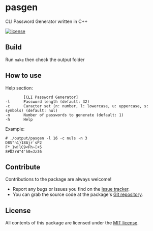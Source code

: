 # pasgen
CLI Password Generator written in C++

[![license](https://img.shields.io/github/license/mashape/apistatus.svg)](https://github.com/OsoianMarcel/promise-all-always/blob/master/LICENSE)

## Build
Run `make` then check the output folder

## How to use
Help section:
```
        [CLI Password Generator]
-l      Password length (default: 32)
-c      Caracter set (n: number, l: lowercase, u: uppercase, s: symbols) (default: nul)
-n      Number of passwords to generate (default: 1)
-h      Help
```
Example: 
```
# ./output/pasgen -l 16 -c nuls -n 3
D8S"n1}18Ajr`sP2
F*_}w!lC9<Fh~[+5
8#D2rW"4'h0=Jz36
```

## Contribute

Contributions to the package are always welcome!

* Report any bugs or issues you find on the [issue tracker].
* You can grab the source code at the package's [Git repository].

## License

All contents of this package are licensed under the [MIT license].

[issue tracker]: https://github.com/OsoianMarcel/pasgen/issues
[Git repository]: https://github.com/OsoianMarcel/pasgen
[MIT license]: LICENSE